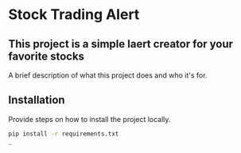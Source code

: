 # Stock Trading Alert

## This project is a simple laert creator for your favorite stocks

A brief description of what this project does and who it's for.

## Installation

Provide steps on how to install the project locally.

```bash
pip install -r requirements.txt
_